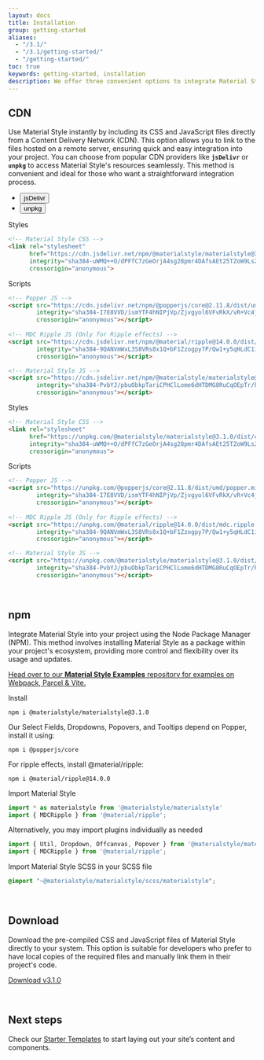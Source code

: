 ```yaml
---
layout: docs
title: Installation
group: getting-started
aliases:
  - "/3.1/"
  - "/3.1/getting-started/"
  - "/getting-started/"
toc: true
keywords: getting-started, installation
description: We offer three convenient options to integrate Material Style into your project. Choose the one that aligns with your preferences, and let Material Style enhance the visual appeal of your project with its Material Design goodness.
---
```


## CDN
Use Material Style instantly by including its CSS and JavaScript files directly from a Content Delivery Network (CDN). 
This option allows you to link to the files hosted on a remote server, ensuring quick and easy integration into your 
project. You can choose from popular CDN providers like **`jsDelivr`** or **`unpkg`** to access Material Style's resources 
seamlessly. This method is convenient and ideal for those who want a straightforward integration process.

<ul class="nav nav-tabs" id="cdn-tab" role="tablist">
  <li class="nav-item" role="presentation">
    <button class="nav-link active" id="jsdelivr-tab" data-bs-toggle="tab" data-bs-target="#jsdelivr" type="button" role="tab" aria-controls="jsdelivr" aria-selected="true">
    jsDelivr
    <span class="ripple-surface"></span>
    </button>
  </li>
  <li class="nav-item" role="presentation">
    <button class="nav-link" id="unpkg-tab" data-bs-toggle="tab" data-bs-target="#unpkg" type="button" role="tab" aria-controls="unpkg" aria-selected="false">
    unpkg
    <span class="ripple-surface"></span>
    </button>
  </li>
</ul>
<div class="tab-content" id="cdn-tab-content">
  <div class="tab-pane fade show active pt-2" id="jsdelivr" role="tabpanel" aria-labelledby="jsdelivr-tab" tabindex="0">
  
  Styles
  ```html
  <!-- Material Style CSS -->
  <link rel="stylesheet"
        href="https://cdn.jsdelivr.net/npm/@materialstyle/materialstyle@3.1.0/dist/css/materialstyle.min.css" 
        integrity="sha384-uWMQ++O/dPFfC7zGeOrjA4sg28pmr4DAfsAEt25TZoW9Ls2G4myi/ZNcTmoCht8a" 
        crossorigin="anonymous">
  ```
  
  Scripts
  ```html
  <!-- Popper JS -->
  <script src="https://cdn.jsdelivr.net/npm/@popperjs/core@2.11.8/dist/umd/popper.min.js" 
          integrity="sha384-I7E8VVD/ismYTF4hNIPjVp/Zjvgyol6VFvRkX/vR+Vc4jQkC+hVqc2pM8ODewa9r" 
          crossorigin="anonymous"></script>
          
  <!-- MDC Ripple JS (Only for Ripple effects) -->
  <script src="https://cdn.jsdelivr.net/npm/@material/ripple@14.0.0/dist/mdc.ripple.min.js"
          integrity="sha384-9QANVmWxL3S8VRs8x1Q+bF1Zzogpy7P/Qw1+y5qHLdC1ig0EuoHg9VbB1SXyecdZ"
          crossorigin="anonymous"></script>
  
  <!-- Material Style JS -->
  <script src="https://cdn.jsdelivr.net/npm/@materialstyle/materialstyle@3.1.0/dist/js/materialstyle.min.js" 
          integrity="sha384-PvbYJ/pbuObkpTariCPHClLome6dHTDMG8RuCqOEpTr/hVv++d+7s443ythOubNW" 
          crossorigin="anonymous"></script>
  ```
  </div>
  
  <div class="tab-pane fade pt-2" id="unpkg" role="tabpanel" aria-labelledby="unpkg-tab" tabindex="0">
  
  Styles
  ```html
  <!-- Material Style CSS -->
  <link rel="stylesheet"
        href="https://unpkg.com/@materialstyle/materialstyle@3.1.0/dist/css/materialstyle.min.css" 
        integrity="sha384-uWMQ++O/dPFfC7zGeOrjA4sg28pmr4DAfsAEt25TZoW9Ls2G4myi/ZNcTmoCht8a" 
        crossorigin="anonymous">
  ```
  
  Scripts
  ```html
  <!-- Popper JS -->
  <script src="https://unpkg.com/@popperjs/core@2.11.8/dist/umd/popper.min.js" 
          integrity="sha384-I7E8VVD/ismYTF4hNIPjVp/Zjvgyol6VFvRkX/vR+Vc4jQkC+hVqc2pM8ODewa9r" 
          crossorigin="anonymous"></script>
          
  <!-- MDC Ripple JS (Only for Ripple effects) -->
  <script src="https://unpkg.com/@material/ripple@14.0.0/dist/mdc.ripple.min.js"
          integrity="sha384-9QANVmWxL3S8VRs8x1Q+bF1Zzogpy7P/Qw1+y5qHLdC1ig0EuoHg9VbB1SXyecdZ"
          crossorigin="anonymous"></script>
  
  <!-- Material Style JS -->
  <script src="https://unpkg.com/@materialstyle/materialstyle@3.1.0/dist/js/materialstyle.min.js" 
          integrity="sha384-PvbYJ/pbuObkpTariCPHClLome6dHTDMG8RuCqOEpTr/hVv++d+7s443ythOubNW" 
          crossorigin="anonymous"></script>
  ```
  </div>
</div>

<br>

## npm
Integrate Material Style into your project using the Node Package Manager (NPM). This method involves installing 
Material Style as a package within your project's ecosystem, providing more control and flexibility over its 
usage and updates.

<a target="_blank" href="https://github.com/materialstyle/materialstyle-examples" class="text-decoration-none text-dark">
  <div class="d-flex align-items-center callout primary my-4 rounded-3 overflow-hidden">
    <div class="d-flex align-items-center align-self-stretch callout-icon p-3 fs-4">
      <i class="bi bi-box-arrow-up-right"></i>
    </div>
    <div class="flex-grow-1 p-3 text-body">
      Head over to our <b>Material Style Examples</b> repository for examples on Webpack, Parcel & Vite.
    </div>
  </div>
</a>

Install

```console
npm i @materialstyle/materialstyle@3.1.0
```

Our Select Fields, Dropdowns, Popovers, and Tooltips depend on Popper, install it using:

```console
npm i @popperjs/core
```

For ripple effects, install @material/ripple:

```console
npm i @material/ripple@14.0.0
```

Import Material Style

```javascript
import * as materialstyle from '@materialstyle/materialstyle'
import { MDCRipple } from '@material/ripple';
```

Alternatively, you may import plugins individually as needed

```javascript
import { Util, Dropdown, Offcanvas, Popover } from '@materialstyle/materialstyle';
import { MDCRipple } from '@material/ripple';
```

Import Material Style SCSS in your SCSS file

```scss
@import "~@materialstyle/materialstyle/scss/materialstyle";
```

<br>

## Download
Download the pre-compiled CSS and JavaScript files of Material Style directly to your system. This option is 
suitable for developers who prefer to have local copies of the required files and manually link them in their 
project's code.

<a class="btn btn-tertiary btn-lg rounded-pill" 
   href="https://github.com/materialstyle/materialstyle/releases/download/v3.1.0/materialstyle-3.1.0-dist.zip" download>
  Download v3.1.0
</a>

<br>
    
## Next steps
Check our <a class="link-theme text-decoration-none" href="/materialstyle/3.1/getting-started/starter-templates/">Starter Templates</a> to start laying out your site’s content and components.
